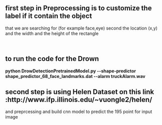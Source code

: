 

## first step in Preprocessing is to customize the label if it contain the object
that we are searching for (for example face,eye) second the location (x,y) and the width and the height of the rectangle 

</br>
<h2>to run the code for the Drown</h2>
<b>python DrowDetectionPretrainedModel.py --shape-predictor shape_predictor_68_face_landmarks.dat --alarm truckAlarm.wav</b>

<h2> second step is using Helen Dataset on this link :http://www.ifp.illinois.edu/~vuongle2/helen/</h2>
and preprcessing and build cnn model to predict the 195 point for input image


